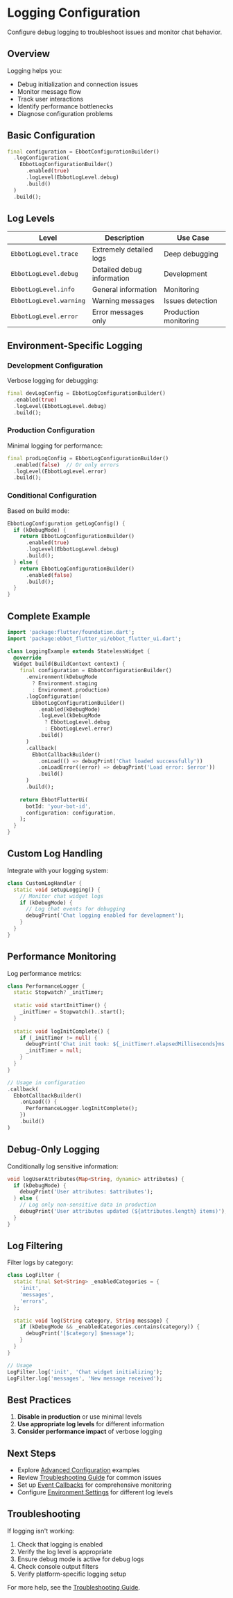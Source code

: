 # Logging Configuration

Configure debug logging to troubleshoot issues and monitor chat behavior.

## Overview

Logging helps you:
- Debug initialization and connection issues
- Monitor message flow
- Track user interactions
- Identify performance bottlenecks
- Diagnose configuration problems

## Basic Configuration

```dart
final configuration = EbbotConfigurationBuilder()
  .logConfiguration(
    EbbotLogConfigurationBuilder()
      .enabled(true)
      .logLevel(EbbotLogLevel.debug)
      .build()
  )
  .build();
```

## Log Levels

| Level | Description | Use Case |
|-------|-------------|----------|
| `EbbotLogLevel.trace` | Extremely detailed logs | Deep debugging |
| `EbbotLogLevel.debug` | Detailed debug information | Development |
| `EbbotLogLevel.info` | General information | Monitoring |
| `EbbotLogLevel.warning` | Warning messages | Issues detection |
| `EbbotLogLevel.error` | Error messages only | Production monitoring |

## Environment-Specific Logging

### Development Configuration
Verbose logging for debugging:

```dart
final devLogConfig = EbbotLogConfigurationBuilder()
  .enabled(true)
  .logLevel(EbbotLogLevel.debug)
  .build();
```

### Production Configuration
Minimal logging for performance:

```dart
final prodLogConfig = EbbotLogConfigurationBuilder()
  .enabled(false)  // Or only errors
  .logLevel(EbbotLogLevel.error)
  .build();
```

### Conditional Configuration
Based on build mode:

```dart
EbbotLogConfiguration getLogConfig() {
  if (kDebugMode) {
    return EbbotLogConfigurationBuilder()
      .enabled(true)
      .logLevel(EbbotLogLevel.debug)
      .build();
  } else {
    return EbbotLogConfigurationBuilder()
      .enabled(false)
      .build();
  }
}
```

## Complete Example

```dart
import 'package:flutter/foundation.dart';
import 'package:ebbot_flutter_ui/ebbot_flutter_ui.dart';

class LoggingExample extends StatelessWidget {
  @override
  Widget build(BuildContext context) {
    final configuration = EbbotConfigurationBuilder()
      .environment(kDebugMode 
        ? Environment.staging 
        : Environment.production)
      .logConfiguration(
        EbbotLogConfigurationBuilder()
          .enabled(kDebugMode)
          .logLevel(kDebugMode 
            ? EbbotLogLevel.debug 
            : EbbotLogLevel.error)
          .build()
      )
      .callback(
        EbbotCallbackBuilder()
          .onLoad(() => debugPrint('Chat loaded successfully'))
          .onLoadError((error) => debugPrint('Load error: $error'))
          .build()
      )
      .build();
    
    return EbbotFlutterUi(
      botId: 'your-bot-id',
      configuration: configuration,
    );
  }
}
```


## Custom Log Handling

Integrate with your logging system:

```dart
class CustomLogHandler {
  static void setupLogging() {
    // Monitor chat widget logs
    if (kDebugMode) {
      // Log chat events for debugging
      debugPrint('Chat logging enabled for development');
    }
  }
}
```

## Performance Monitoring

Log performance metrics:

```dart
class PerformanceLogger {
  static Stopwatch? _initTimer;
  
  static void startInitTimer() {
    _initTimer = Stopwatch()..start();
  }
  
  static void logInitComplete() {
    if (_initTimer != null) {
      debugPrint('Chat init took: ${_initTimer!.elapsedMilliseconds}ms');
      _initTimer = null;
    }
  }
}

// Usage in configuration
.callback(
  EbbotCallbackBuilder()
    .onLoad(() {
      PerformanceLogger.logInitComplete();
    })
    .build()
)
```

## Debug-Only Logging

Conditionally log sensitive information:

```dart
void logUserAttributes(Map<String, dynamic> attributes) {
  if (kDebugMode) {
    debugPrint('User attributes: $attributes');
  } else {
    // Log only non-sensitive data in production
    debugPrint('User attributes updated (${attributes.length} items)');
  }
}
```

## Log Filtering

Filter logs by category:

```dart
class LogFilter {
  static final Set<String> _enabledCategories = {
    'init',
    'messages',
    'errors',
  };
  
  static void log(String category, String message) {
    if (kDebugMode && _enabledCategories.contains(category)) {
      debugPrint('[$category] $message');
    }
  }
}

// Usage
LogFilter.log('init', 'Chat widget initializing');
LogFilter.log('messages', 'New message received');
```




## Best Practices

1. **Disable in production** or use minimal levels
2. **Use appropriate log levels** for different information
3. **Consider performance impact** of verbose logging

## Next Steps

- Explore [Advanced Configuration](./advanced.md) examples
- Review [Troubleshooting Guide](./troubleshooting.md) for common issues
- Set up [Event Callbacks](./callbacks.md) for comprehensive monitoring
- Configure [Environment Settings](./environments.md) for different log levels

## Troubleshooting

If logging isn't working:

1. Check that logging is enabled
2. Verify the log level is appropriate
3. Ensure debug mode is active for debug logs
4. Check console output filters
5. Verify platform-specific logging setup

For more help, see the [Troubleshooting Guide](./troubleshooting.md).